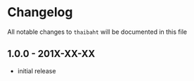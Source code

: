 # Changelog

All notable changes to `thaibaht` will be documented in this file

## 1.0.0 - 201X-XX-XX

- initial release
